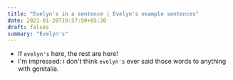 ```yaml
---
title: "Evelyn's in a sentence | Evelyn's example sentences"
date: 2021-01-20T19:57:50+05:30
draft: falses
summary: "Evelyn's"
---
```

- If `evelyn's` here, the rest are here!
- I'm impressed: i don't think `evelyn's` ever said those words to anything with genitalia.
                 
